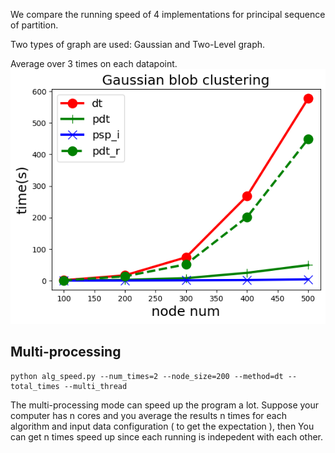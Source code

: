 We compare the running speed of 4 implementations for principal sequence of partition.

Two types of graph are used: Gaussian and Two-Level graph.

Average over 3 times on each datapoint.
![](gaussian.png)

## Multi-processing
```shell
python alg_speed.py --num_times=2 --node_size=200 --method=dt --total_times --multi_thread
```
The multi-processing mode can speed up the program a lot. Suppose your computer has n cores and 
you average the results n times for each algorithm and input data configuration ( to get the
expectation ), then You can get n times speed up since each running is indepedent with each other. 

